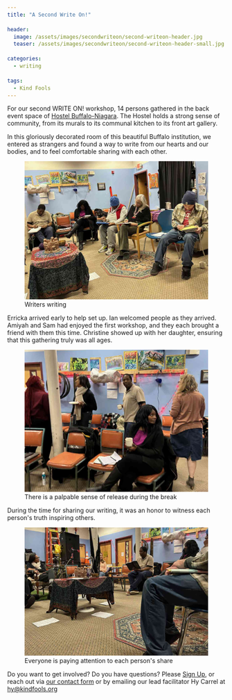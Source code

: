 ```yaml
---
title: "A Second Write On!"

header:
  image: /assets/images/secondwriteon/second-writeon-header.jpg
  teaser: /assets/images/secondwriteon/second-writeon-header-small.jpg

categories:
  - writing

tags:
  - Kind Fools
---
```


For our second WRITE ON! workshop, 14 persons gathered in the back event space of [Hostel Buffalo-Niagara](https://www.hostelbuffalo.com). The Hostel holds a strong sense of community, from its murals to its communal kitchen to its front art gallery.

In this gloriously decorated room of this beautiful Buffalo institution, we entered as strangers and found a way to write from our hearts and our bodies, and to feel comfortable sharing with each other.

<figure class="align-center">
  <img src="/assets/images/secondwriteon/second-writeon-1.jpg" alt="People sitting and writing intently">
  <figcaption>Writers writing</figcaption>
</figure> 

Erricka arrived early to help set up. Ian welcomed people as they arrived. Amiyah and Sam had enjoyed the first workshop, and they each brought a friend with them this time. Christine showed up with her daughter, ensuring that this gathering truly was all ages. 

<figure class="align-center">
  <img src="/assets/images/secondwriteon/second-writeon-2.jpg" alt="People enjoying the break after writing">
  <figcaption>There is a palpable sense of release during the break</figcaption>
</figure> 

During the time for sharing our writing, it was an honor to witness each person's truth inspiring others. 

<figure class="align-center">
  <img src="/assets/images/secondwriteon/second-writeon-3.jpg" alt="Participants listening to each other's shares">
  <figcaption>Everyone is paying attention to each person's share</figcaption>
</figure> 


Do you want to get involved? Do you have questions? Please [Sign Up](https://kindfools.org/writeon), or reach out via [our contact form](
https://docs.google.com/forms/d/1Wj5y8ASondVinKovjU4feQgDX7PNfCs12B4aHEiegx4/viewform) or by emailing our lead facilitator Hy Carrel at [hy@kindfools.org](mailto:hy@kindfools.org)


